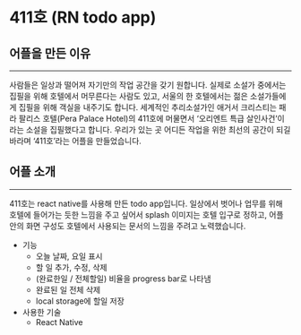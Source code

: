 # 411호 (RN todo app)

## 어플을 만든 이유

---

사람들은 일상과 떨어져 자기만의 작업 공간을 갖기 원합니다. 실제로 소설가 중에서는 집필을 위해 호텔에서 머무른다는 사람도 있고, 서울의 한 호텔에서는 젊은 소설가들에게 집필을 위해 객실을 내주기도 합니다. 세계적인 추리소설가인 애거서 크리스티는 패라 팔리스 호텔(Pera Palace Hotel)의 411호에 머물면서 ‘오리엔트 특급 살인사건’이라는 소설을 집필했다고 합니다. 우리가 있는 곳 어디든 작업을 위한 최선의 공간이 되길 바라며 ‘411호’라는 어플을 만들었습니다.

## 어플 소개

---

411호는 react native를 사용해 만든 todo app입니다. 일상에서 벗어나 업무를 위해 호텔에 들어가는 듯한 느낌을 주고 싶어서 splash 이미지는 호텔 입구로 정하고, 어플 안의 화면 구성도 호텔에서 사용되는 문서의 느낌을 주려고 노력했습니다.

-   기능
    -   오늘 날짜, 요일 표시
    -   할 일 추가, 수정, 삭제
    -   (완료한일 / 전체할일) 비율을 progress bar로 나타냄
    -   완료된 일 전체 삭제
    -   local storage에 할일 저장
-   사용한 기술
    -   React Native
